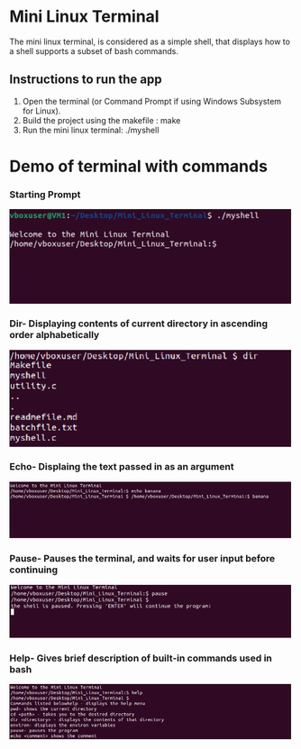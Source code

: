 # Mini Linux Terminal

The mini linux terminal, is considered as a simple shell, that displays how to a shell supports a subset of bash commands. 

## Instructions to run the app
1. Open the terminal (or Command Prompt if using Windows Subsystem for Linux).
2. Build the project using the makefile : make
3. Run the mini linux terminal: ./myshell

# Demo of terminal with commands

### Starting Prompt 

<img src="https://github.com/AirajHussain/Mini-Linux-Terminal/blob/main/images/startprompt.png" alt="login_page" width="500"/>

### Dir- Displaying contents of current directory in ascending order alphabetically

<img src="https://github.com/AirajHussain/Mini-Linux-Terminal/blob/main/images/dir.png" alt="login_page" width="500"/>

### Echo- Displaing the text passed in as an argument

<img src="https://github.com/AirajHussain/Mini-Linux-Terminal/blob/main/images/echoing comments.png" alt="login_page" width="500"/>

### Pause- Pauses the terminal, and waits for user input before continuing

<img src="https://github.com/AirajHussain/Mini-Linux-Terminal/blob/main/images/pause.png" alt="login_page" width="500"/>

### Help- Gives brief description of built-in commands used in bash

<img src="https://github.com/AirajHussain/Mini-Linux-Terminal/blob/main/images/help command.png" alt="login_page" width="500"/>
